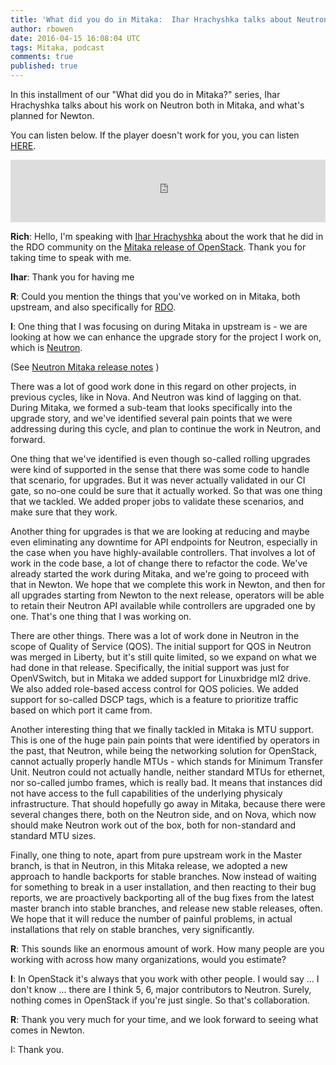 ```yaml
---
title: 'What did you do in Mitaka:  Ihar Hrachyshka talks about Neutron'
author: rbowen
date: 2016-04-15 16:08:04 UTC
tags: Mitaka, podcast
comments: true
published: true
---
```


In this installment of our "What did you do in Mitaka?" series, Ihar Hrachyshka talks about his work on Neutron both in Mitaka, and what's planned for Newton.

You can listen below. If the player doesn't work for you, you can listen [HERE](http://rdocommunity.podbean.com/mf/web/sipki2/ihar_hrachyshka_mitaka.mp3/).

<iframe id="audio_iframe" src="http://www.podbean.com/media/player/7ximn-5e7230" width="100%" height="100" frameborder="0" scrolling="no"></iframe>

**Rich**: Hello, I'm speaking with [Ihar Hrachyshka](http://tm3.org/64) about the work that he did
in the RDO community on the [Mitaka release of OpenStack](http://releases.openstack.org/mitaka/index.html). Thank you for
taking time to speak with me.

**Ihar**: Thank you for having me

**R**: Could you mention the things that you've worked on in Mitaka, both
upstream, and also specifically for [RDO](http://rdoproject.org).

**I**: One thing that I was focusing on during Mitaka in upstream is - we
are looking at how we can enhance the upgrade story for the project I
work on, which is [Neutron](https://wiki.openstack.org/wiki/Neutron).

(See [Neutron Mitaka release notes](http://docs.openstack.org/releasenotes/neutron/mitaka.html)  )

There was a lot of good work done in this regard on other projects, in
previous cycles, like in Nova. And Neutron was kind of lagging on
that. During Mitaka, we formed a sub-team that looks specifically into
the upgrade story, and we've identified several pain points that we
were addressing during this cycle, and plan to continue the work in
Neutron, and forward.

One thing that we've identified is even though so-called rolling
upgrades were kind of supported in the sense that there was some code
to handle that scenario, for upgrades. But it was never actually
validated in our CI gate, so no-one could be sure that it actually
worked. So that was one thing that we tackled. We added proper jobs to
validate these scenarios, and make sure that they work.

Another thing for upgrades is that we are looking at reducing and
maybe even eliminating any downtime for API endpoints for Neutron,
especially in the case when you have highly-available controllers. That
involves a lot of work in the code base, a lot of change there to
refactor the code. We've already started the work during Mitaka, and
we're going to proceed with that in Newton. We hope that we complete
this work in Newton, and then for all upgrades starting from Newton to
the next release, operators will be able to retain their Neutron API
available while controllers are upgraded one by one. That's one thing
that I was working on.

There are other things. There was a lot of work done in Neutron in the
scope of Quality of Service (QOS). The initial support for QOS in
Neutron was merged in Liberty, but it's still quite limited, so we
expand on what we had done in that release. Specifically, the initial
support was just for OpenVSwitch, but in Mitaka we added support for
Linuxbridge ml2 drive. We also added role-based access control for QOS
policies. We added support for so-called DSCP tags, which is a feature
to prioritize traffic based on which port it came from.

Another interesting thing that we finally tackled in Mitaka is MTU
support. This is one of the huge pain pain points that were identified
by operators in the past, that Neutron, while being the networking
solution for OpenStack, cannot actually properly handle MTUs - which
stands for Minimum Transfer Unit. Neutron could not actually handle,
neither standard MTUs for ethernet, nor so-called jumbo frames, which
is really bad. It means that instances did not have access to the full
capabilities of the underlying physicaly infrastructure. That should
hopefully go away in Mitaka, because there were several changes there,
both on the Neutron side, and on Nova, which now should make Neutron
work out of the box, both for non-standard and standard MTU sizes.

Finally, one thing to note, apart from pure upstream work in the
Master branch, is that in Neutron, in this Mitaka release, we adopted
a new approach to handle backports for stable branches. Now instead of
waiting for something to break in a user installation, and then
reacting to their bug reports, we are proactively backporting all of
the bug fixes from the latest master branch into stable branches, and
release new stable releases, often. We hope that it will reduce the
number of painful problems, in actual installations that rely on stable
branches, very significantly.

**R**: This sounds like an enormous amount of work. How many people are
you working with across how many organizations, would you estimate?

**I**: In OpenStack it's always that you work with other people. I would
say ... I don't know ... there are I think 5, 6, major contributors to
Neutron. Surely, nothing comes in OpenStack if you're just single. So
that's collaboration.

**R**: Thank you very much for your time, and we look forward to seeing
what comes in Newton.

I: Thank you.


